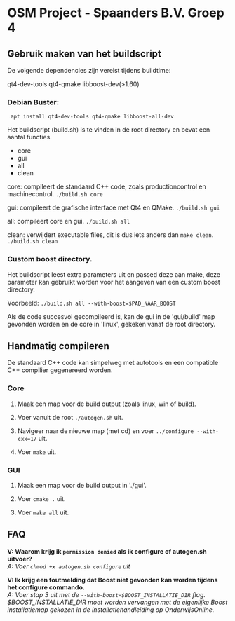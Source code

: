 # OSM Project - Spaanders B.V. Groep 4

## Gebruik maken van het buildscript

De volgende dependencies zijn vereist tijdens buildtime:

qt4-dev-tools qt4-qmake libboost-dev(>1.60) 

### Debian Buster:
``` apt install qt4-dev-tools qt4-qmake libboost-all-dev```

Het buildscript (build.sh) is te vinden in de root directory en bevat een aantal functies. 

- core
- gui
- all
- clean

core: compileert de standaard C++ code, zoals productioncontrol en machinecontrol.
```./build.sh core```

gui: compileert de grafische interface met Qt4 en QMake.
```./build.sh gui```

all: compileert core en gui.
```./build.sh all```

clean: verwijdert executable files, dit is dus iets anders dan ```make clean```.
```./build.sh clean```


### Custom boost directory.
Het buildscript leest extra parameters uit en passed deze aan make, deze parameter kan gebruikt worden voor het aangeven van een custom boost directory. 

Voorbeeld:
```./build.sh all --with-boost=$PAD_NAAR_BOOST```

Als de code succesvol gecompileerd is, kan de gui in de 'gui/build' map gevonden worden en de core in 'linux', gekeken vanaf de root directory.

## Handmatig compileren

De standaard C++ code kan simpelweg met autotools en een compatible C++ compilier gegenereerd worden. 

### Core

1. Maak een map voor de build output (zoals linux, win of build).

2. Voer vanuit de root ```./autogen.sh``` uit.

3. Navigeer naar de nieuwe map (met cd) en voer ```../configure --with-cxx=17``` uit.

4. Voer ```make``` uit.

### GUI

1. Maak een map voor de build output in './gui'.

2. Voer ```cmake .``` uit.

3. Voer ```make all``` uit.

## FAQ

**V: Waarom krijg ik `permission denied` als ik configure of autogen.sh uitvoer?**\
*A: Voer `chmod +x autogen.sh configure` uit*

**V: Ik krijg een foutmelding dat Boost niet gevonden kan worden tijdens het configure commando.**\
*A: Voer stap 3 uit met de ```--with-boost=$BOOST_INSTALLATIE_DIR``` flag. $BOOST_INSTALLATIE_DIR moet worden vervangen met de eigenlijke Boost installatiemap gekozen in de installatiehandleiding op OnderwijsOnline.*
